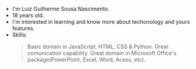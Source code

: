 - I'm Luiz Guilherme Sousa Nascimento.
- 18 years old.
- I'm interested in learning and know more about techonology and yours features.
- Skills:
    > Basic domain in JavaScript, HTML, CSS & Python.
    > Great comunication capability.
    > Great domain in Microsoft Office's package(PowerPoint, Excel, Word, Acess, etc).
<!---
LuizGuilhermeNascimento/LuizGuilhermeNascimento is a ✨ special ✨ repository because its `README.md` (this file) appears on your GitHub profile.
You can click the Preview link to take a look at your changes.
--->
